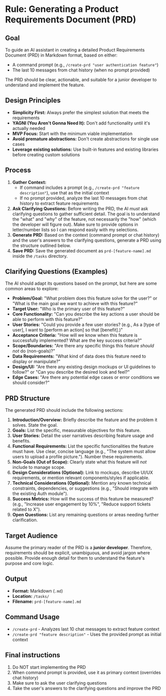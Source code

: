 # Rule: Generating a Product Requirements Document (PRD)

## Goal

To guide an AI assistant in creating a detailed Product Requirements Document (PRD) in Markdown format, based on either:
- A command prompt (e.g., `/create-prd "user authentication feature"`)
- The last 10 messages from chat history (when no prompt provided)

The PRD should be clear, actionable, and suitable for a junior developer to understand and implement the feature.

## Design Principles

- **Simplicity First:** Always prefer the simplest solution that meets the requirements
- **YAGNI (You Aren't Gonna Need It):** Don't add functionality until it's actually needed
- **MVP Focus:** Start with the minimum viable implementation
- **Avoid premature abstractions:** Don't create abstractions for single use cases
- **Leverage existing solutions:** Use built-in features and existing libraries before creating custom solutions

## Process

1.  **Gather Context:**
    - If command includes a prompt (e.g., `/create-prd "feature description"`), use that as the initial context
    - If no prompt provided, analyze the last 10 messages from chat history to extract feature requirements
2.  **Ask Clarifying Questions:** Before writing the PRD, the AI *must* ask clarifying questions to gather sufficient detail. The goal is to understand the "what" and "why" of the feature, not necessarily the "how" (which the developer will figure out). Make sure to provide options in letter/number lists so I can respond easily with my selections.
3.  **Generate PRD:** Based on the context (command prompt or chat history) and the user's answers to the clarifying questions, generate a PRD using the structure outlined below.
4.  **Save PRD:** Save the generated document as `prd-[feature-name].md` inside the `/tasks` directory.

## Clarifying Questions (Examples)

The AI should adapt its questions based on the prompt, but here are some common areas to explore:

*   **Problem/Goal:** "What problem does this feature solve for the user?" or "What is the main goal we want to achieve with this feature?"
*   **Target User:** "Who is the primary user of this feature?"
*   **Core Functionality:** "Can you describe the key actions a user should be able to perform with this feature?"
*   **User Stories:** "Could you provide a few user stories? (e.g., As a [type of user], I want to [perform an action] so that [benefit].)"
*   **Acceptance Criteria:** "How will we know when this feature is successfully implemented? What are the key success criteria?"
*   **Scope/Boundaries:** "Are there any specific things this feature *should not* do (non-goals)?"
*   **Data Requirements:** "What kind of data does this feature need to display or manipulate?"
*   **Design/UI:** "Are there any existing design mockups or UI guidelines to follow?" or "Can you describe the desired look and feel?"
*   **Edge Cases:** "Are there any potential edge cases or error conditions we should consider?"

## PRD Structure

The generated PRD should include the following sections:

1.  **Introduction/Overview:** Briefly describe the feature and the problem it solves. State the goal.
2.  **Goals:** List the specific, measurable objectives for this feature.
3.  **User Stories:** Detail the user narratives describing feature usage and benefits.
4.  **Functional Requirements:** List the specific functionalities the feature must have. Use clear, concise language (e.g., "The system must allow users to upload a profile picture."). Number these requirements.
5.  **Non-Goals (Out of Scope):** Clearly state what this feature will *not* include to manage scope.
6.  **Design Considerations (Optional):** Link to mockups, describe UI/UX requirements, or mention relevant components/styles if applicable.
7.  **Technical Considerations (Optional):** Mention any known technical constraints, dependencies, or suggestions (e.g., "Should integrate with the existing Auth module").
8.  **Success Metrics:** How will the success of this feature be measured? (e.g., "Increase user engagement by 10%", "Reduce support tickets related to X").
9.  **Open Questions:** List any remaining questions or areas needing further clarification.

## Target Audience

Assume the primary reader of the PRD is a **junior developer**. Therefore, requirements should be explicit, unambiguous, and avoid jargon where possible. Provide enough detail for them to understand the feature's purpose and core logic.

## Output

*   **Format:** Markdown (`.md`)
*   **Location:** `/tasks/`
*   **Filename:** `prd-[feature-name].md`

## Command Usage

- `/create-prd` - Analyzes last 10 chat messages to extract feature context
- `/create-prd "feature description"` - Uses the provided prompt as initial context

## Final instructions

1. Do NOT start implementing the PRD
2. When command prompt is provided, use it as primary context (overrides chat history)
3. Make sure to ask the user clarifying questions
4. Take the user's answers to the clarifying questions and improve the PRD
